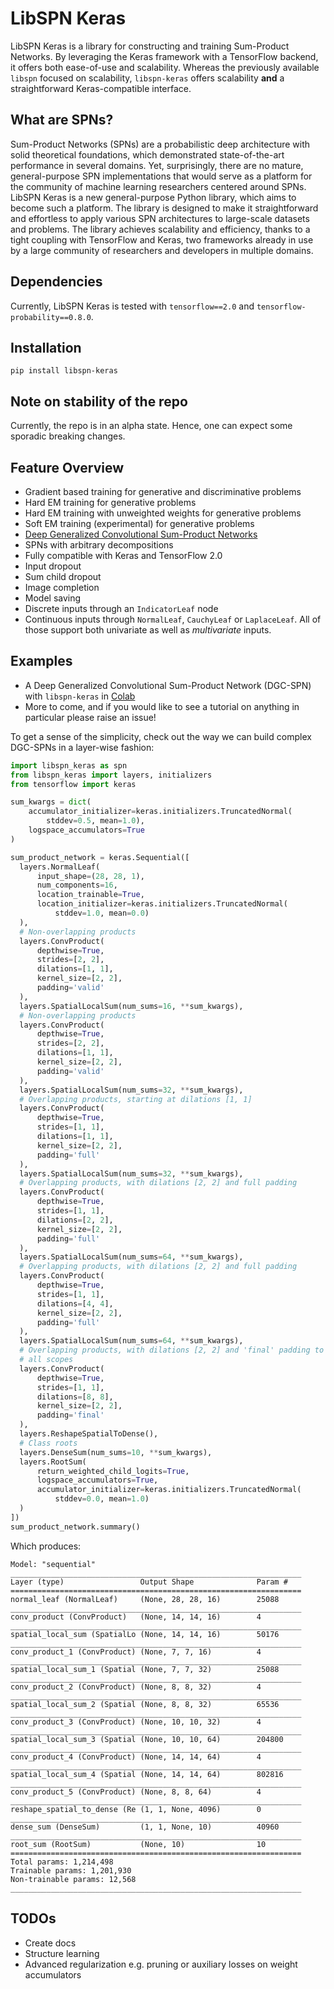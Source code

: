 # LibSPN Keras
LibSPN Keras is a library for constructing and training Sum-Product Networks. By leveraging the 
Keras framework with a TensorFlow backend, it offers both ease-of-use and scalability. Whereas the 
previously available `libspn` focused on scalability, `libspn-keras` offers scalability **and** 
a straightforward Keras-compatible interface.


## What are SPNs?

Sum-Product Networks (SPNs) are a probabilistic deep architecture with solid theoretical 
foundations, which demonstrated state-of-the-art performance in several domains. Yet, surprisingly, 
there are no mature, general-purpose SPN implementations that would serve as a platform for the 
community of machine learning researchers centered around SPNs. LibSPN Keras is a new 
general-purpose Python library, which aims to become such a platform. The library is designed to 
make it straightforward and effortless to apply various SPN architectures to large-scale datasets 
and problems. The library achieves scalability and efficiency, thanks to a tight coupling with 
TensorFlow and Keras, two frameworks already in use by a large community of researchers and 
developers in multiple domains.

## Dependencies
Currently, LibSPN Keras is tested with `tensorflow==2.0` and `tensorflow-probability==0.8.0`.

## Installation

```
pip install libspn-keras
```

## Note on stability of the repo
Currently, the repo is in an alpha state. Hence, one can expect some sporadic breaking changes.

## Feature Overview
- Gradient based training for generative and discriminative problems
- Hard EM training for generative problems
- Hard EM training with unweighted weights for generative problems
- Soft EM training (experimental) for generative problems
- [Deep Generalized Convolutional Sum-Product Networks](https://arxiv.org/abs/1902.06155)
- SPNs with arbitrary decompositions
- Fully compatible with Keras and TensorFlow 2.0
- Input dropout
- Sum child dropout
- Image completion
- Model saving
- Discrete inputs through an `IndicatorLeaf` node
- Continuous inputs through `NormalLeaf`, `CauchyLeaf` or `LaplaceLeaf`. All of those support both 
univariate as well as *multivariate* inputs.

## Examples
- A Deep Generalized Convolutional Sum-Product Network (DGC-SPN) with `libspn-keras` in 
[Colab](https://colab.research.google.com/drive/10AXL7oo8LBCTnw7NrJ_zTph9X7J8XRdj)
- More to come, and if you would like to see a tutorial on anything in particular 
please raise an issue!

To get a sense of the simplicity, check out the way we can build complex DGC-SPNs in a layer-wise 
fashion:
```python
import libspn_keras as spn
from libspn_keras import layers, initializers
from tensorflow import keras

sum_kwargs = dict(
    accumulator_initializer=keras.initializers.TruncatedNormal(
        stddev=0.5, mean=1.0),
    logspace_accumulators=True
)

sum_product_network = keras.Sequential([
  layers.NormalLeaf(
      input_shape=(28, 28, 1),
      num_components=16, 
      location_trainable=True,
      location_initializer=keras.initializers.TruncatedNormal(
          stddev=1.0, mean=0.0)
  ),
  # Non-overlapping products
  layers.ConvProduct(
      depthwise=True, 
      strides=[2, 2], 
      dilations=[1, 1], 
      kernel_size=[2, 2],
      padding='valid'
  ),
  layers.SpatialLocalSum(num_sums=16, **sum_kwargs),
  # Non-overlapping products
  layers.ConvProduct(
      depthwise=True, 
      strides=[2, 2], 
      dilations=[1, 1], 
      kernel_size=[2, 2],
      padding='valid'
  ),
  layers.SpatialLocalSum(num_sums=32, **sum_kwargs),
  # Overlapping products, starting at dilations [1, 1]
  layers.ConvProduct(
      depthwise=True, 
      strides=[1, 1], 
      dilations=[1, 1], 
      kernel_size=[2, 2],
      padding='full'
  ),
  layers.SpatialLocalSum(num_sums=32, **sum_kwargs),
  # Overlapping products, with dilations [2, 2] and full padding
  layers.ConvProduct(
      depthwise=True, 
      strides=[1, 1], 
      dilations=[2, 2], 
      kernel_size=[2, 2],
      padding='full'
  ),
  layers.SpatialLocalSum(num_sums=64, **sum_kwargs),
  # Overlapping products, with dilations [2, 2] and full padding
  layers.ConvProduct(
      depthwise=True, 
      strides=[1, 1], 
      dilations=[4, 4], 
      kernel_size=[2, 2],
      padding='full'
  ),
  layers.SpatialLocalSum(num_sums=64, **sum_kwargs),
  # Overlapping products, with dilations [2, 2] and 'final' padding to combine 
  # all scopes
  layers.ConvProduct(
      depthwise=True, 
      strides=[1, 1], 
      dilations=[8, 8], 
      kernel_size=[2, 2],
      padding='final'
  ),
  layers.ReshapeSpatialToDense(),
  # Class roots
  layers.DenseSum(num_sums=10, **sum_kwargs),
  layers.RootSum(
      return_weighted_child_logits=True, 
      logspace_accumulators=True, 
      accumulator_initializer=keras.initializers.TruncatedNormal(
          stddev=0.0, mean=1.0)
  )
])
sum_product_network.summary()
```

Which produces:
```
Model: "sequential"
_________________________________________________________________
Layer (type)                 Output Shape              Param #   
=================================================================
normal_leaf (NormalLeaf)     (None, 28, 28, 16)        25088     
_________________________________________________________________
conv_product (ConvProduct)   (None, 14, 14, 16)        4         
_________________________________________________________________
spatial_local_sum (SpatialLo (None, 14, 14, 16)        50176     
_________________________________________________________________
conv_product_1 (ConvProduct) (None, 7, 7, 16)          4         
_________________________________________________________________
spatial_local_sum_1 (Spatial (None, 7, 7, 32)          25088     
_________________________________________________________________
conv_product_2 (ConvProduct) (None, 8, 8, 32)          4         
_________________________________________________________________
spatial_local_sum_2 (Spatial (None, 8, 8, 32)          65536     
_________________________________________________________________
conv_product_3 (ConvProduct) (None, 10, 10, 32)        4         
_________________________________________________________________
spatial_local_sum_3 (Spatial (None, 10, 10, 64)        204800    
_________________________________________________________________
conv_product_4 (ConvProduct) (None, 14, 14, 64)        4         
_________________________________________________________________
spatial_local_sum_4 (Spatial (None, 14, 14, 64)        802816    
_________________________________________________________________
conv_product_5 (ConvProduct) (None, 8, 8, 64)          4         
_________________________________________________________________
reshape_spatial_to_dense (Re (1, 1, None, 4096)        0         
_________________________________________________________________
dense_sum (DenseSum)         (1, 1, None, 10)          40960     
_________________________________________________________________
root_sum (RootSum)           (None, 10)                10        
=================================================================
Total params: 1,214,498
Trainable params: 1,201,930
Non-trainable params: 12,568
_________________________________________________________________
```

## TODOs
- Create docs
- Structure learning
- Advanced regularization e.g. pruning or auxiliary losses on weight accumulators

